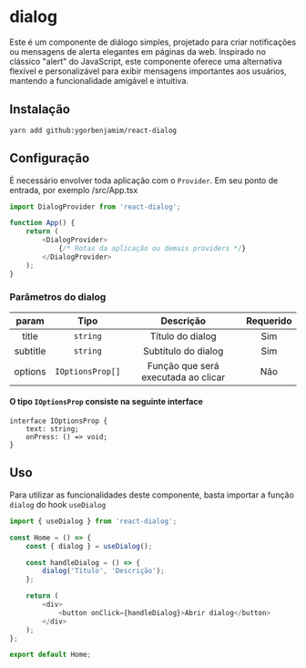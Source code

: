 # dialog

Este é um componente de diálogo simples, projetado para criar notificações ou mensagens de alerta elegantes em páginas da web. Inspirado no clássico "alert" do JavaScript, este componente oferece uma alternativa flexível e personalizável para exibir mensagens importantes aos usuários, mantendo a funcionalidade amigável e intuitiva.

## Instalação

```
yarn add github:ygorbenjamim/react-dialog
```

## Configuração

É necessário envolver toda aplicação com o `Provider`. Em seu ponto de entrada, por exemplo /src/App.tsx

```js
import DialogProvider from 'react-dialog';

function App() {
	return (
		<DialogProvider>
			{/* Rotas da aplicação ou demais providers */}
		</DialogProvider>
	);
}
```

### Parâmetros do dialog

|  param   |       Tipo       |              Descrição              | Requerido |
| :------: | :--------------: | :---------------------------------: | :-------: |
|  title   |     `string`     |          Título do dialog           |    Sim    |
| subtitle |     `string`     |         Subtítulo do dialog         |    Sim    |
| options  | `IOptionsProp[]` | Função que será executada ao clicar |    Não    |

#### O tipo `IOptionsProp` consiste na seguinte interface

```tsx
interface IOptionsProp {
	text: string;
	onPress: () => void;
}
```

## Uso

Para utilizar as funcionalidades deste componente, basta importar a função `dialog` do hook `useDialog`

```js
import { useDialog } from 'react-dialog';

const Home = () => {
	const { dialog } = useDialog();

	const handleDialog = () => {
		dialog('Título', 'Descrição');
	};

	return (
		<div>
			<button onClick={handleDialog}>Abrir dialog</button>
		</div>
	);
};

export default Home;
```
